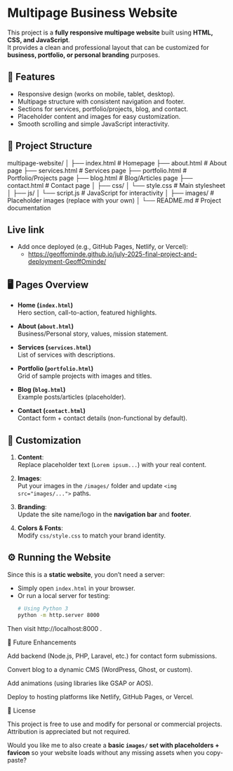 # Multipage Business Website

This project is a **fully responsive multipage website** built using **HTML, CSS, and JavaScript**.  
It provides a clean and professional layout that can be customized for **business, portfolio, or personal branding** purposes.



## 🚀 Features
- Responsive design (works on mobile, tablet, desktop).
- Multipage structure with consistent navigation and footer.
- Sections for services, portfolio/projects, blog, and contact.
- Placeholder content and images for easy customization.
- Smooth scrolling and simple JavaScript interactivity.


## 📂 Project Structure

multipage-website/
│
├── index.html # Homepage
├── about.html # About page
├── services.html # Services page
├── portfolio.html # Portfolio/Projects page
├── blog.html # Blog/Articles page
├── contact.html # Contact page
│
├── css/
│ └── style.css # Main stylesheet
│
├── js/
│ └── script.js # JavaScript for interactivity
│
├── images/ # Placeholder images (replace with your own)
│
└── README.md # Project documentation

## Live link

- Add once deployed (e.g., GitHub Pages, Netlify, or Vercel):
  - https://geoffominde.github.io/july-2025-final-project-and-deployment-GeoffOminde/


## 🖥️ Pages Overview
- **Home (`index.html`)**  
  Hero section, call-to-action, featured highlights.  

- **About (`about.html`)**  
  Business/Personal story, values, mission statement.  

- **Services (`services.html`)**  
  List of services with descriptions.  

- **Portfolio (`portfolio.html`)**  
  Grid of sample projects with images and titles.  

- **Blog (`blog.html`)**  
  Example posts/articles (placeholder).  

- **Contact (`contact.html`)**  
  Contact form + contact details (non-functional by default).  



## 🎨 Customization
1. **Content**:  
   Replace placeholder text (`Lorem ipsum...`) with your real content.  

2. **Images**:  
   Put your images in the `/images/` folder and update `<img src="images/...">` paths.  

3. **Branding**:  
   Update the site name/logo in the **navigation bar** and **footer**.  

4. **Colors & Fonts**:  
   Modify `css/style.css` to match your brand identity.  



## ⚙️ Running the Website
Since this is a **static website**, you don’t need a server:  
- Simply open `index.html` in your browser.  
- Or run a local server for testing:
  ```bash
  # Using Python 3
  python -m http.server 8000
Then visit http://localhost:8000
.

📌 Future Enhancements

Add backend (Node.js, PHP, Laravel, etc.) for contact form submissions.

Convert blog to a dynamic CMS (WordPress, Ghost, or custom).

Add animations (using libraries like GSAP or AOS).

Deploy to hosting platforms like Netlify, GitHub Pages, or Vercel.

📄 License

This project is free to use and modify for personal or commercial projects.
Attribution is appreciated but not required.


Would you like me to also create a **basic `images/` set with placeholders + favicon** so your website loads without any missing assets when you copy-paste?
